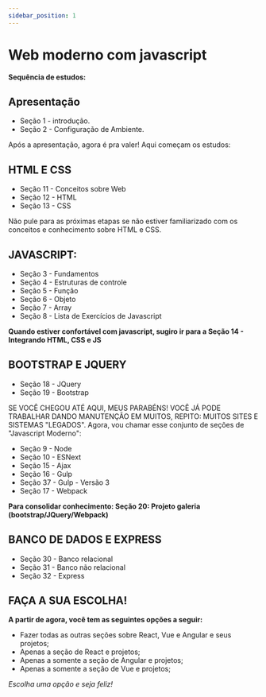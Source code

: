 ```yaml
---
sidebar_position: 1
---
```


# Web moderno com javascript

**Sequência de estudos:**

## Apresentação

* Seção 1 - introdução.
* Seção 2 - Configuração de Ambiente.

Após a apresentação, agora é pra valer! Aqui começam os estudos:


## HTML E CSS

* Seção 11 - Conceitos sobre Web
* Seção 12 - HTML
* Seção 13 - CSS

Não pule para as próximas etapas se não estiver familiarizado com os conceitos e conhecimento sobre HTML e CSS.

## JAVASCRIPT:
* Seção 3 - Fundamentos
* Seção 4 - Estruturas de controle
* Seção 5 - Função
* Seção 6 - Objeto
* Seção 7 - Array
* Seção 8 - Lista de Exercícios de Javascript

**Quando estiver confortável com javascript, sugiro ir para a Seção 14 - Integrando HTML, CSS e JS**

## BOOTSTRAP E JQUERY
* Seção 18 - JQuery
* Seção 19 - Bootstrap

SE VOCÊ CHEGOU ATÉ AQUI, MEUS PARABÉNS! VOCÊ JÁ PODE TRABALHAR DANDO MANUTENÇÃO EM MUITOS, REPITO: MUITOS SITES E SISTEMAS "LEGADOS".
Agora, vou chamar esse conjunto de seções de "Javascript Moderno":

* Seção 9 - Node
* Seção 10 - ESNext
* Seção 15 - Ajax
* Seção 16 - Gulp
* Seção 37 - Gulp - Versão 3
* Seção 17 - Webpack

**Para consolidar conhecimento: Seção 20: Projeto galeria (bootstrap/JQuery/Webpack)**

## BANCO DE DADOS E EXPRESS
* Seção 30 - Banco relacional
* Seção 31 - Banco não relacional
* Seção 32 - Express
 
## FAÇA A SUA ESCOLHA!
**A partir de agora, você tem as seguintes opções a seguir:**
* Fazer todas as outras seções sobre React, Vue e Angular e seus projetos;
* Apenas a seção de React e projetos;
* Apenas a somente a seção de Angular e projetos;
* Apenas a somente a seção de Vue e projetos;

*Escolha uma opção e seja feliz!*
